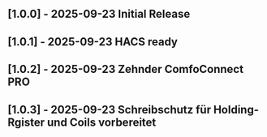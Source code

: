 ## [1.0.0] - 2025-09-23 Initial Release
## [1.0.1] - 2025-09-23 HACS ready
## [1.0.2] - 2025-09-23 Zehnder ComfoConnect PRO
## [1.0.3] - 2025-09-23 Schreibschutz für Holding-Rgister und Coils vorbereitet
